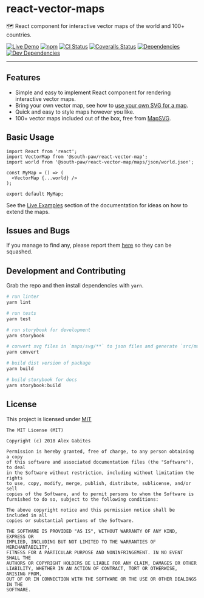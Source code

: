 # react-vector-maps

🗺️ React component for interactive vector maps of the world and 100+ countries.

[![Live Demo](https://img.shields.io/badge/netlify-live_demo-1e9498.svg)](https://react-vector-maps.netlify.com/)
[![npm](https://img.shields.io/npm/v/@south-paw/react-vector-maps.svg)](https://www.npmjs.com/package/@south-paw/react-vector-maps)
[![CI Status](https://img.shields.io/travis/South-Paw/react-vector-maps.svg)](https://travis-ci.org/South-Paw/react-vector-maps)
[![Coveralls Status](https://img.shields.io/coveralls/github/South-Paw/react-vector-maps.svg)](https://coveralls.io/github/South-Paw/react-vector-maps)
[![Dependencies](https://david-dm.org/South-Paw/react-vector-maps/status.svg)](https://david-dm.org/South-Paw/react-vector-maps)
[![Dev Dependencies](https://david-dm.org/South-Paw/react-vector-maps/dev-status.svg)](https://david-dm.org/South-Paw/react-vector-maps?type=dev)

---

## Features

* Simple and easy to implement React component for rendering interactive vector maps.
* Bring your own vector map, see how to [use your own SVG for a map](https://react-vector-maps.netlify.com/?path=/story/📖-documentation--using-your-own-svg-for-a-map).
* Quick and easy to style maps however you like.
* 100+ vector maps included out of the box, free from [MapSVG](http://mapsvg.com/maps/).

## Basic Usage

```
import React from 'react';
import VectorMap from '@south-paw/react-vector-map';
import world from '@south-paw/react-vector-map/maps/json/world.json';

const MyMap = () => (
  <VectorMap {...world} />
);

export default MyMap;
```

See the [Live Examples](https://react-vector-maps.netlify.com/?path=/story/👨‍💻-live-examples--simple-events) section of the documentation for ideas on how to extend the maps.

## Issues and Bugs

If you manage to find any, please report them [here](https://github.com/South-Paw/react-vector-maps/issues) so they can be squashed.

## Development and Contributing

Grab the repo and then install dependencies with `yarn`.

```bash
# run linter
yarn lint

# run tests
yarn test

# run storybook for development
yarn storybook

# convert svg files in `maps/svg/**` to json files and generate `src/maps.js`
yarn convert

# build dist version of package
yarn build

# build storybook for docs
yarn storybook:build
```

## License

This project is licensed under [MIT](https://github.com/South-Paw/react-vector-maps/blob/master/LICENSE)

```
The MIT License (MIT)

Copyright (c) 2018 Alex Gabites

Permission is hereby granted, free of charge, to any person obtaining a copy
of this software and associated documentation files (the "Software"), to deal
in the Software without restriction, including without limitation the rights
to use, copy, modify, merge, publish, distribute, sublicense, and/or sell
copies of the Software, and to permit persons to whom the Software is
furnished to do so, subject to the following conditions:

The above copyright notice and this permission notice shall be included in all
copies or substantial portions of the Software.

THE SOFTWARE IS PROVIDED "AS IS", WITHOUT WARRANTY OF ANY KIND, EXPRESS OR
IMPLIED, INCLUDING BUT NOT LIMITED TO THE WARRANTIES OF MERCHANTABILITY,
FITNESS FOR A PARTICULAR PURPOSE AND NONINFRINGEMENT. IN NO EVENT SHALL THE
AUTHORS OR COPYRIGHT HOLDERS BE LIABLE FOR ANY CLAIM, DAMAGES OR OTHER
LIABILITY, WHETHER IN AN ACTION OF CONTRACT, TORT OR OTHERWISE, ARISING FROM,
OUT OF OR IN CONNECTION WITH THE SOFTWARE OR THE USE OR OTHER DEALINGS IN THE
SOFTWARE.
```
